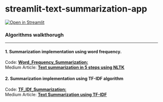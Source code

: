 # streamlit-text-summarization-app 

[![Open in Streamlit](https://static.streamlit.io/badges/streamlit_badge_black_white.svg)](https://share.streamlit.io/akashp1712/streamlit-text-summarization/main/app.py)

### Algorithms walkthorugh
--------------------
#### 1. Summarization implementation using word frequency.
   Code: [**Word_Frequency_Summarization:**](https://github.com/akashp1712/nlp-akash/blob/master/text-summarization/Word_Frequency_Summarization.py) <br/>
   Medium Article: [**Text summarization in 5 steps using NLTK**](https://becominghuman.ai/text-summarization-in-5-steps-using-nltk-65b21e352b65)

#### 2. Summarization implementation using TF-IDF algorithm
   Code: [**TF_IDf_Summarization:**](https://github.com/akashp1712/nlp-akash/blob/master/text-summarization/TF_IDF_Summarization.py) <br/>
   Medium Article: [**Text Summarization using TF-IDF**](https://towardsdatascience.com/text-summarization-using-tf-idf-e64a0644ace3)

